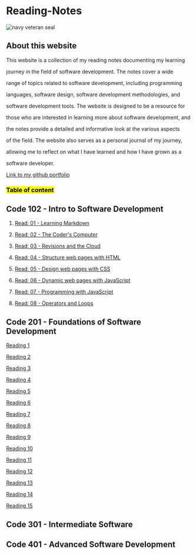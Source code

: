 # Reading-Notes

![navy veteran seal](https://images.ctfassets.net/k428n7s2pxlu/1YGKzTaLSr9bTZAB0Etw1c/edebbd5115a7486550bfeceaa546c1a8/cf_october-blog_header.jpg)

## About this website 

This website is a collection of my reading notes documenting my learning
 
  journey in the field of software development. The notes cover a wide 
  
  range of topics related to software development, including programming 
 
 languages, software design, software development methodologies, and 
 
 software development tools. The website is designed to be a resource for 
 
 those who are interested in learning more about software development, and 
 
 the notes provide a detailed and informative look at the various aspects 
 
 of the field. The website also serves as a personal journal of my journey, 
 
 allowing me to reflect on what I have learned and how I have grown as a 
 
 software developer.

[Link to my github portfolio](https://github.com/Curryfrom3)

### <mark>Table of content

## Code 102 - Intro to Software Development

1. [Read: 01 - Learning Markdown](class102/class1.md)

2. [Read: 02 - The Coder's Computer](class102/class2.md)

3. [Read: 03 - Revisions and the Cloud](class102/class3.md)

4. [Read: 04 - Structure web pages with HTML](class102/class4.md)

5. [Read: 05 - Design web pages with CSS](class102/class5.md)

6. [Read: 06 - Dynamic web pages with JavaScript](class102/class6.md)

7. [Read: 07 - Programming with JavaScript](class102/class7.md)

8. [Read: 08 - Operators and Loops](class102/class8.md)

## Code 201 - Foundations of Software Development

[Reading 1](class201/class-01.md)

[Reading 2](class201/class-02.md)

[Reading 3](class201/class-03.md)

[Reading 4](class201/lesson4.md)

[Reading 5](class201/lesson5.md)

[Reading 6](class201/lesson6.md)

[Reading 7](class201/lesson7.md)

[Reading 8](class201/lesson8.md)

[Reading 9](class201/lesson9.md)

[Reading 10](class201/lesson10.md)

[Reading 11](class201/lesson11.md)

[Reading 12](class201/lesson12.md)

[Reading 13](class201/lesson.13.md)

[Reading 14](class201/lesson14.md)

[Reading 15](class201/lesson15.md)

## Code 301 - Intermediate Software 

## Code 401 - Advanced Software Development
